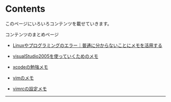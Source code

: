 # Contents

このページにいろいろコンテンツを載せていきます。

コンテンツのまとめページ

- [Linuxやプログラミングのエラー｜普通に分からないことにメモを活用する](howtomemo.md)

- [visualStudio2005を使っていくためのメモ](visualstudio2005.md)

- [xcodeの勉強メモ](xcodememo.md)

- [vimのメモ](vimmemo.md)

- [vimrcの設定メモ](vimrc.md)

---





















